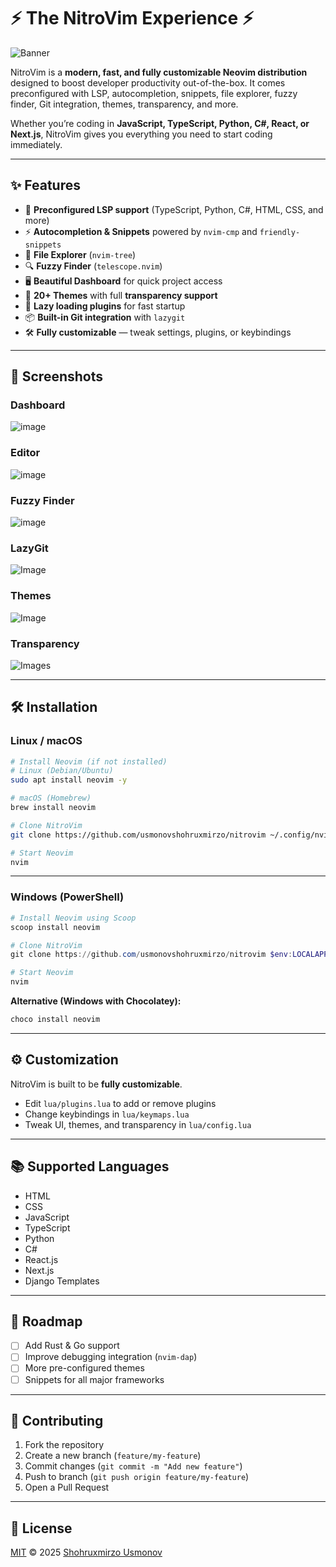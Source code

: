 # ⚡ The NitroVim Experience ⚡

![Banner](https://github.com/user-attachments/assets/61f45cd8-4dda-47e3-a01f-bddc1ffcbad6)

NitroVim is a **modern, fast, and fully customizable Neovim distribution** designed to boost developer productivity out-of-the-box. It comes preconfigured with LSP, autocompletion, snippets, file explorer, fuzzy finder, Git integration, themes, transparency, and more.

Whether you’re coding in **JavaScript, TypeScript, Python, C#, React, or Next.js**, NitroVim gives you everything you need to start coding immediately.

---

## ✨ Features

* 🚀 **Preconfigured LSP support** (TypeScript, Python, C#, HTML, CSS, and more)
* ⚡ **Autocompletion & Snippets** powered by `nvim-cmp` and `friendly-snippets`
* 🧭 **File Explorer** (`nvim-tree`)
* 🔍 **Fuzzy Finder** (`telescope.nvim`)
* 🖥️ **Beautiful Dashboard** for quick project access
* 🎨 **20+ Themes** with full **transparency support**
* 🔧 **Lazy loading plugins** for fast startup
* 📦 **Built-in Git integration** with `lazygit`
* 🛠️ **Fully customizable** — tweak settings, plugins, or keybindings

---

## 📸 Screenshots

### Dashboard

![image](https://github.com/user-attachments/assets/a6e0dcf7-fbf1-4496-aa72-603f6c7e6b98)

### Editor

![image](https://github.com/user-attachments/assets/f4c4ed07-f7fc-48c5-9911-0700bf031d35)

### Fuzzy Finder

![image](https://github.com/user-attachments/assets/312223ad-0db6-4c60-9d2a-67fc644058a1)

### LazyGit

![Image](https://github.com/user-attachments/assets/dafd0803-2a79-4b18-b4c3-ccfa646cf3d4)

### Themes

![Image](https://github.com/user-attachments/assets/9f20dc47-d0e9-4c62-ae69-0668fc43010b)

### Transparency

![Images](https://github.com/user-attachments/assets/150523c7-4978-435e-baee-97b034da0b1d)

---

## 🛠️ Installation

### Linux / macOS

```bash
# Install Neovim (if not installed)
# Linux (Debian/Ubuntu)
sudo apt install neovim -y  

# macOS (Homebrew)
brew install neovim  

# Clone NitroVim
git clone https://github.com/usmonovshohruxmirzo/nitrovim ~/.config/nvim  

# Start Neovim
nvim
```

---

### Windows (PowerShell)

```powershell
# Install Neovim using Scoop
scoop install neovim

# Clone NitroVim
git clone https://github.com/usmonovshohruxmirzo/nitrovim $env:LOCALAPPDATA\nvim

# Start Neovim
nvim
```

**Alternative (Windows with Chocolatey):**

```powershell
choco install neovim
```

---

## ⚙️ Customization

NitroVim is built to be **fully customizable**.

* Edit `lua/plugins.lua` to add or remove plugins
* Change keybindings in `lua/keymaps.lua`
* Tweak UI, themes, and transparency in `lua/config.lua`

---

## 📚 Supported Languages

* HTML
* CSS
* JavaScript
* TypeScript
* Python
* C#
* React.js
* Next.js
* Django Templates

---

## 🚀 Roadmap

* [ ] Add Rust & Go support
* [ ] Improve debugging integration (`nvim-dap`)
* [ ] More pre-configured themes
* [ ] Snippets for all major frameworks

---

## 🤝 Contributing

1. Fork the repository
2. Create a new branch (`feature/my-feature`)
3. Commit changes (`git commit -m "Add new feature"`)
4. Push to branch (`git push origin feature/my-feature`)
5. Open a Pull Request

---

## 📜 License

[MIT](LICENSE) © 2025 [Shohruxmirzo Usmonov](https://github.com/usmonovshohruxmirzo)
